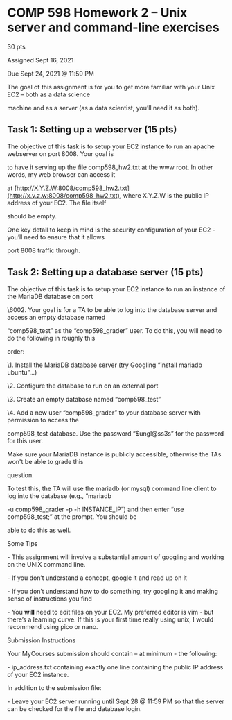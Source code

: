 ﻿# COMP 598 Homework 2 – Unix server and command-line exercises

30 pts

Assigned Sept 16, 2021

Due Sept 24, 2021 @ 11:59 PM

The goal of this assignment is for you to get more familiar with your Unix EC2 – both as a data science

machine and as a server (as a data scientist, you’ll need it as both).

## Task 1: Setting up a webserver (15 pts)

The objective of this task is to setup your EC2 instance to run an apache webserver on port 8008. Your goal is

to have it serving up the file comp598\_hw2.txt at the www root. In other words, my web browser can access it

at [http://X.Y.Z.W:8008/comp598_hw2.txt](http://x.y.z.w:8008/comp598_hw2.txt), where X.Y.Z.W is the public IP address of your EC2. The file itself

should be empty.

One key detail to keep in mind is the security configuration of your EC2 - you’ll need to ensure that it allows

port 8008 traffic through.

## Task 2: Setting up a database server (15 pts)

The objective of this task is to setup your EC2 instance to run an instance of the MariaDB database on port

\6002. Your goal is for a TA to be able to log into the database server and access an empty database named

“comp598\_test” as the “comp598\_grader” user. To do this, you will need to do the following in roughly this

order:

\1. Install the MariaDB database server (try Googling “install mariadb ubuntu”...)

\2. Configure the database to run on an external port

\3. Create an empty database named “comp598\_test”

\4. Add a new user “comp598\_grader” to your database server with permission to access the

comp598\_test database. Use the password “$ungl@ss3s” for the password for this user.

Make sure your MariaDB instance is publicly accessible, otherwise the TAs won't be able to grade this

question.

To test this, the TA will use the mariadb (or mysql) command line client to log into the database (e.g., “mariadb

-u comp598\_grader -p -h INSTANCE\_IP”) and then enter “use comp598\_test;” at the prompt. You should be

able to do this as well.

Some Tips

\- This assignment will involve a substantial amount of googling and working on the UNIX command line.

\- If you don’t understand a concept, google it and read up on it

\- If you don’t understand how to do something, try googling it and making sense of instructions you find

\- You **will** need to edit files on your EC2. My preferred editor is vim - but there’s a learning curve. If this is your first time really using unix, I would recommend using pico or nano.

Submission Instructions

Your MyCourses submission should contain – at minimum - the following:

\- ip\_address.txt containing exactly one line containing the public IP address of your EC2 instance.

In addition to the submission file:

\- Leave your EC2 server running until Sept 28 @ 11:59 PM so that the server can be checked for the file and database login.

